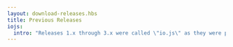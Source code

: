 ```yaml
---
layout: download-releases.hbs
title: Previous Releases
iojs:
  intro: "Releases 1.x through 3.x were called \"io.js\" as they were part of the io.js fork. As of Node.js 4.0.0 the former release lines of io.js converged with Node.js 0.12.x into unified Node.js releases."
---
```

